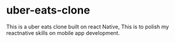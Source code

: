 # uber-eats-clone
This is a uber eats clone built on react Native, This is to polish my reactnative skills on mobile app development.
